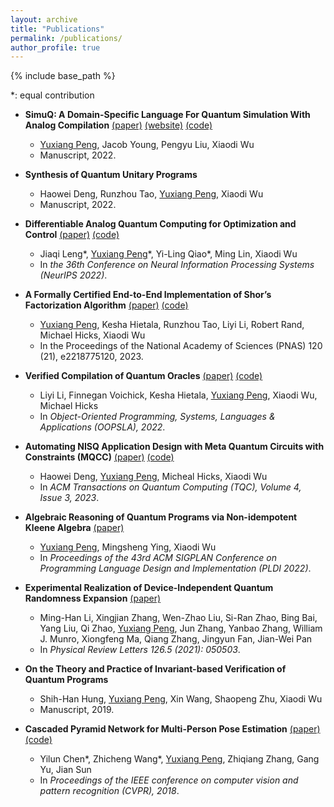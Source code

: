 ```yaml
---
layout: archive
title: "Publications"
permalink: /publications/
author_profile: true
---
```


{% include base_path %}

\*: equal contribution

* **SimuQ: A Domain-Specific Language For Quantum Simulation With Analog Compilation** [(paper)](https://arxiv.org/abs/2303.02775) [(website)](https://pickspeng.github.io/SimuQ) [(code)](https://github.com/PicksPeng/SimuQ)
	* <u>Yuxiang Peng</u>, Jacob Young, Pengyu Liu, Xiaodi Wu
	* Manuscript, 2022.

* **Synthesis of Quantum Unitary Programs**
	* Haowei Deng, Runzhou Tao, <u>Yuxiang Peng</u>, Xiaodi Wu
	* Manuscript, 2022.

* **Differentiable Analog Quantum Computing for Optimization and Control** [(paper)](https://arxiv.org/abs/2210.15812) [(code)](https://github.com/YilingQiao/diffquantum)
	* Jiaqi Leng\*, <u>Yuxiang Peng</u>\*, Yi-Ling Qiao\*, Ming Lin, Xiaodi Wu
	* In *the 36th Conference on Neural Information Processing Systems (NeurIPS 2022)*.

* **A Formally Certified End-to-End Implementation of Shor’s Factorization Algorithm** [(paper)](https://www.pnas.org/doi/10.1073/pnas.2218775120) [(code)](https://github.com/inQWIRE/SQIR/tree/main/examples/shor)
	* <u>Yuxiang Peng</u>, Kesha Hietala, Runzhou Tao, Liyi Li, Robert Rand, Michael Hicks, Xiaodi Wu
	* In the Proceedings of the National Academy of Sciences (PNAS) 120 (21), e2218775120, 2023.

* **Verified Compilation of Quantum Oracles** [(paper)](https://arxiv.org/abs/2112.06700) [(code)](https://github.com/inQWIRE/VQO)
	* Liyi Li, Finnegan Voichick, Kesha Hietala, <u>Yuxiang Peng</u>, Xiaodi Wu, Michael Hicks
	* In *Object-Oriented Programming, Systems, Languages & Applications (OOPSLA), 2022*. 

* **Automating NISQ Application Design with Meta Quantum Circuits with Constraints (MQCC)** [(paper)](https://dl.acm.org/doi/10.1145/3579369) [(code)](https://github.com/sqrta/MQCC)
	* Haowei Deng, <u>Yuxiang Peng</u>, Micheal Hicks, Xiaodi Wu
	* In *ACM Transactions on Quantum Computing (TQC), Volume 4, Issue 3, 2023*.

* **Algebraic Reasoning of Quantum Programs via Non-idempotent Kleene Algebra** [(paper)](https://arxiv.org/abs/2110.07018)
	* <u>Yuxiang Peng</u>, Mingsheng Ying, Xiaodi Wu
	* In *Proceedings of the 43rd ACM SIGPLAN Conference on Programming Language Design and Implementation (PLDI 2022)*.

* **Experimental Realization of Device-Independent Quantum Randomness Expansion** [(paper)](https://arxiv.org/abs/1902.07529)
	* Ming-Han Li, Xingjian Zhang, Wen-Zhao Liu, Si-Ran Zhao, Bing Bai, Yang Liu, Qi Zhao, <u>Yuxiang Peng</u>, Jun Zhang, Yanbao Zhang, William J. Munro, Xiongfeng Ma, Qiang Zhang, Jingyun Fan, Jian-Wei Pan
	* In *Physical Review Letters 126.5 (2021): 050503*.

* **On the Theory and Practice of Invariant-based Verification of Quantum Programs**
	* Shih-Han Hung, <u>Yuxiang Peng</u>, Xin Wang, Shaopeng Zhu, Xiaodi Wu
	* Manuscript, 2019.

* **Cascaded Pyramid Network for Multi-Person Pose Estimation** [(paper)](https://openaccess.thecvf.com/content_cvpr_2018/papers/Chen_Cascaded_Pyramid_Network_CVPR_2018_paper.pdf) [(code)](https://github.com/chenyilun95/tf-cpn)
	* Yilun Chen\*, Zhicheng Wang\*, <u>Yuxiang Peng</u>, Zhiqiang Zhang, Gang Yu, Jian Sun
	* In *Proceedings of the IEEE conference on computer vision and pattern recognition (CVPR), 2018*.